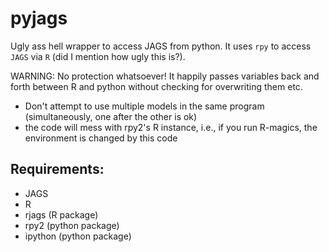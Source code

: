 pyjags
======

Ugly ass hell wrapper to access JAGS from python.
It uses `rpy` to access `JAGS` via `R` (did I mention how ugly this is?).

WARNING: No protection whatsoever! It happily passes variables back 
and forth between R and python without checking for overwriting them etc.

- Don't attempt to use multiple models in the same program 
  (simultaneously, one after the other is ok)
- the code will mess with rpy2's R instance, i.e., if you run R-magics, 
  the environment is changed by this code
  
Requirements:
-------------

- JAGS
- R
- rjags (R package)
- rpy2 (python package)
- ipython (python package)
